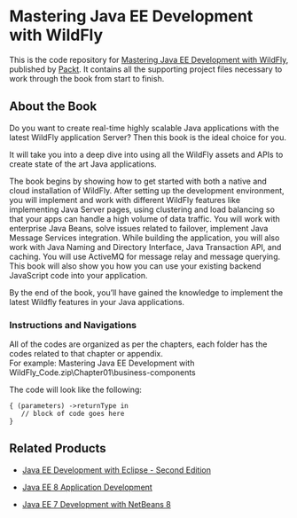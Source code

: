 # Mastering Java EE Development with WildFly
This is the code repository for [Mastering Java EE Development with WildFly](https://www.packtpub.com/web-development/mastering-java-ee-development-wildfly-10?utm_source=github&utm_medium=repository&utm_campaign=9781787287174), published by [Packt](https://www.packtpub.com/). It contains all the supporting project files necessary to work through the book from start to finish.
## About the Book
Do you want to create real-time highly scalable Java applications with the latest WildFly application Server? Then this book is the ideal choice for you.

It will take you into a deep dive into using all the WildFly assets and APIs to create state of the art Java applications.

The book begins by showing how to get started with both a native and cloud installation of WildFly. After setting up the development environment, you will implement and work with different WildFly features like implementing Java Server pages, using clustering and load balancing so that your apps can handle a high volume of data traffic. You will work with enterprise Java Beans, solve issues related to failover, implement Java Message Services integration. While building the application, you will also work with Java Naming and Directory Interface, Java Transaction API, and caching. You will use ActiveMQ for message relay and message querying. This book will also show you how you can use your existing backend JavaScript code into your application.

By the end of the book, you’ll have gained the knowledge to implement the latest Wildfly features in your Java applications.
### Instructions and Navigations
All of the codes are organized as per the chapters, each folder has the codes related to that chapter or appendix.                   
For example:  Mastering Java EE Development with WildFly_Code.zip\Chapter01\business-components



The code will look like the following:
```
{ (parameters) ->returnType in 
   // block of code goes here 
}
```

## Related Products
 
  
* [Java EE Development with Eclipse - Second Edition](https://www.packtpub.com/application-development/java-ee-development-eclipse-second-edition?utm_source=github&utm_medium=repository&utm_campaign=9781785285349)
  
  
* [Java EE 8 Application Development](https://www.packtpub.com/application-development/java-ee-8-application-development?utm_source=github&utm_medium=repository&utm_campaign=9781788293679)
  
  
* [Java EE 7 Development with NetBeans 8](https://www.packtpub.com/application-development/java-ee-7-development-netbeans-8?utm_source=github&utm_medium=repository&utm_campaign=9781783983520)
  


